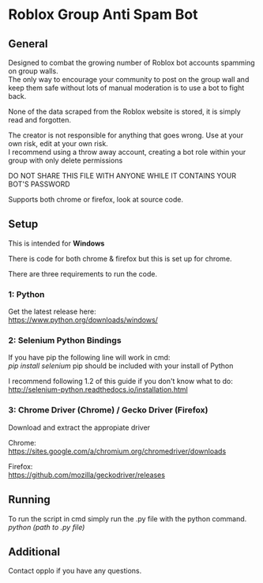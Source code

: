 # Roblox Group Anti Spam Bot

## General

Designed to combat the growing number of Roblox bot accounts spamming on group walls.  
The only way to encourage your community to post on the group wall and keep them safe without lots of 
manual moderation is to use a bot to fight back.

None of the data scraped from the Roblox website is stored, it is simply read and forgotten.

The creator is not responsible for anything that goes wrong. Use at your own risk, edit at your own risk.  
I recommend using a throw away account, creating a bot role within your group with only delete permissions

DO NOT SHARE THIS FILE WITH ANYONE WHILE IT CONTAINS YOUR BOT'S PASSWORD

Supports both chrome or firefox, look at source code.

## Setup

This is intended for **Windows**  

There is code for both chrome & firefox but this is set up for chrome.
  
There are three requirements to run the code.

### 1: Python

Get the latest release here:  
https://www.python.org/downloads/windows/

### 2: Selenium Python Bindings

If you have pip the following line will work in cmd:  
*pip install selenium*
pip should be included with your install of Python

I recommend following 1.2 of this guide if you don't know what to do:  
http://selenium-python.readthedocs.io/installation.html

### 3: Chrome Driver (Chrome) / Gecko Driver (Firefox)

Download and extract the appropiate driver

Chrome:  
https://sites.google.com/a/chromium.org/chromedriver/downloads

Firefox:  
https://github.com/mozilla/geckodriver/releases

## Running

To run the script in cmd simply run the .py file with the python command.
*python (path to .py file)*

## Additional

Contact opplo if you have any questions.